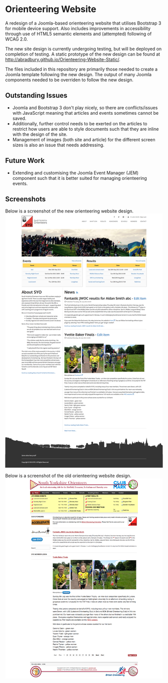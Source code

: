 # Orienteering Website

A redesign of a Joomla-based orienteering website that utilises Bootstrap 3 for mobile device support. Also includes improvements in accessibility through use of HTML5 semantic elements and (attempted) following of WCAG 2.0.

The new site design is currently undergoing testing, but will be deployed on completion of testing. A static prototype of the new design can be found at <http://abradbury.github.io/Orienteering-Website-Static/>.

The files included in this repository are primarily those needed to create a Joomla template following the new design. The output of many Joomla components needed to be overriden to follow the new design.

## Outstanding Issues
* Joomla and Bootstrap 3 don't play nicely, so there are conflicts/issues with JavaScript meaning that articles and events sometimes cannot be saved. 
* Additionally, further control needs to be exerted on the articles to restrict how users are able to style documents such that they are inline with the design of the site. 
* Management of images (both site and article) for the different screen sizes is also an issue that needs addressing.

## Future Work
* Extending and customising the Joomla Event Manager (JEM) component such that it is better suited for managing orienteering events.  

## Screenshots
Below is a screenshot of the new orienteering website design. 
![A screenshot of the new orienteering website design](images/new_site_screenshot.png)

Below is a screenshot of the old orienteering website design.
![A screenshot of the old orienteering website design](images/old_site_screenshot.png)
